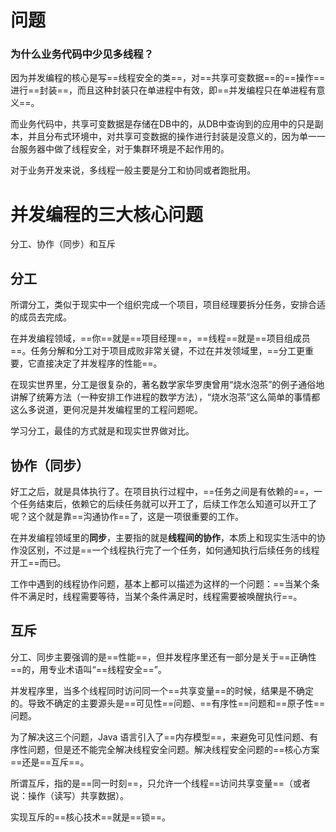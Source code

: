 # 问题

### 为什么业务代码中少见多线程？

因为并发编程的核心是写==线程安全的类==，对==共享可变数据==的==操作==进行==封装==，而且这种封装只在单进程中有效，即==并发编程只在单进程有意义==。

而业务代码中，共享可变数据是存储在DB中的，从DB中查询到的应用中的只是副本，并且分布式环境中，对共享可变数据的操作进行封装是没意义的，因为单一一台服务器中做了线程安全，对于集群环境是不起作用的。

对于业务开发来说，多线程一般主要是分工和协同或者跑批用。

# 并发编程的三大核心问题

分工、协作（同步）和互斥

## 分工

所谓分工，类似于现实中一个组织完成一个项目，项目经理要拆分任务，安排合适的成员去完成。

在并发编程领域，==你==就是==项目经理==，==线程==就是==项目组成员==。任务分解和分工对于项目成败非常关键，不过在并发领域里，==分工更重要，它直接决定了并发程序的性能==。

在现实世界里，分工是很复杂的，著名数学家华罗庚曾用“烧水泡茶”的例子通俗地讲解了统筹方法（一种安排工作进程的数学方法），“烧水泡茶”这么简单的事情都这么多说道，更何况是并发编程里的工程问题呢。

学习分工，最佳的方式就是和现实世界做对比。

## 协作（同步）

好工之后，就是具体执行了。在项目执行过程中，==任务之间是有依赖的==，一个任务结束后，依赖它的后续任务就可以开工了，后续工作怎么知道可以开工了呢？这个就是靠==沟通协作==了，这是一项很重要的工作。

在并发编程领域里的**同步**，主要指的就是**线程间的协作**，本质上和现实生活中的协作没区别，不过是==一个线程执行完了一个任务，如何通知执行后续任务的线程开工==而已。

工作中遇到的线程协作问题，基本上都可以描述为这样的一个问题：==当某个条件不满足时，线程需要等待，当某个条件满足时，线程需要被唤醒执行==。

## 互斥

分工、同步主要强调的是==性能==，但并发程序里还有一部分是关于==正确性==的，用专业术语叫“==线程安全==”。

并发程序里，当多个线程同时访问同一个==共享变量==的时候，结果是不确定的。导致不确定的主要源头是==可见性==问题、==有序性==问题和==原子性==问题。

为了解决这三个问题，Java 语言引入了==内存模型==，来避免可见性问题、有序性问题，但是还不能完全解决线程安全问题。解决线程安全问题的==核心方案==还是==互斥==。

所谓互斥，指的是==同一时刻==，只允许一个线程==访问共享变量==（或者说：操作（读写）共享数据）。

实现互斥的==核心技术==就是==锁==。





